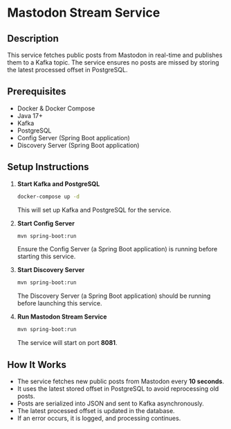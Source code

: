 # Mastodon Stream Service

## Description
This service fetches public posts from Mastodon in real-time and publishes them to a Kafka topic. The service ensures no posts are missed by storing the latest processed offset in PostgreSQL.

## Prerequisites
- Docker & Docker Compose
- Java 17+
- Kafka
- PostgreSQL
- Config Server (Spring Boot application)
- Discovery Server (Spring Boot application)

## Setup Instructions

1. **Start Kafka and PostgreSQL**
   ```sh
   docker-compose up -d
   ```
   This will set up Kafka and PostgreSQL for the service.

2. **Start Config Server**
   ```sh
   mvn spring-boot:run
   ```
   Ensure the Config Server (a Spring Boot application) is running before starting this service.

3. **Start Discovery Server**
   ```sh
   mvn spring-boot:run
   ```
   The Discovery Server (a Spring Boot application) should be running before launching this service.

4. **Run Mastodon Stream Service**
   ```sh
   mvn spring-boot:run
   ```
   The service will start on port **8081**.

## How It Works
- The service fetches new public posts from Mastodon every **10 seconds**.
- It uses the latest stored offset in PostgreSQL to avoid reprocessing old posts.
- Posts are serialized into JSON and sent to Kafka asynchronously.
- The latest processed offset is updated in the database.
- If an error occurs, it is logged, and processing continues.
